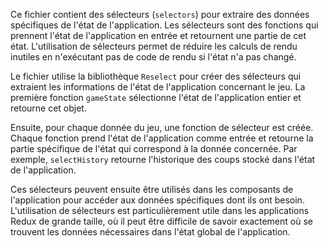Ce fichier contient des sélecteurs (``selectors``) pour extraire des données spécifiques de l'état de l'application. 
Les sélecteurs sont des fonctions qui prennent l'état de l'application en entrée et retournent une partie de cet état.
L'utilisation de sélecteurs permet de réduire les calculs de rendu inutiles en n'exécutant pas de code de rendu si 
l'état n'a pas changé.

Le fichier utilise la bibliothèque ``Reselect`` pour créer des sélecteurs qui extraient les informations de l'état 
de l'application concernant le jeu. La première fonction ``gameState`` sélectionne l'état de l'application entier 
et retourne cet objet.

Ensuite, pour chaque donnée du jeu, une fonction de sélecteur est créée. Chaque fonction prend l'état de 
l'application comme entrée et retourne la partie spécifique de l'état qui correspond à la donnée concernée. 
Par exemple, ``selectHistory`` retourne l'historique des coups stocké dans l'état de l'application.

Ces sélecteurs peuvent ensuite être utilisés dans les composants de l'application pour accéder aux données 
spécifiques dont ils ont besoin. L'utilisation de sélecteurs est particulièrement utile dans les applications 
Redux de grande taille, où il peut être difficile de savoir exactement où se trouvent les données nécessaires 
dans l'état global de l'application.
